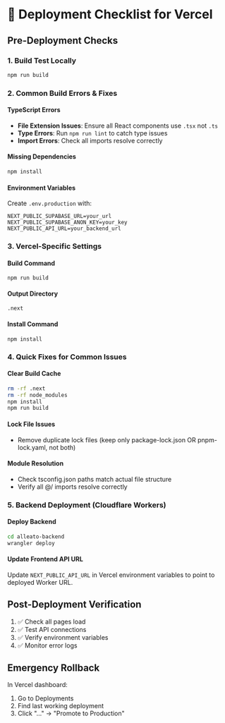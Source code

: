 # 🚀 Deployment Checklist for Vercel

## Pre-Deployment Checks

### 1. Build Test Locally
```bash
npm run build
```

### 2. Common Build Errors & Fixes

#### TypeScript Errors
- **File Extension Issues**: Ensure all React components use `.tsx` not `.ts`
- **Type Errors**: Run `npm run lint` to catch type issues
- **Import Errors**: Check all imports resolve correctly

#### Missing Dependencies
```bash
npm install
```

#### Environment Variables
Create `.env.production` with:
```
NEXT_PUBLIC_SUPABASE_URL=your_url
NEXT_PUBLIC_SUPABASE_ANON_KEY=your_key
NEXT_PUBLIC_API_URL=your_backend_url
```

### 3. Vercel-Specific Settings

#### Build Command
```
npm run build
```

#### Output Directory
```
.next
```

#### Install Command
```
npm install
```

### 4. Quick Fixes for Common Issues

#### Clear Build Cache
```bash
rm -rf .next
rm -rf node_modules
npm install
npm run build
```

#### Lock File Issues
- Remove duplicate lock files (keep only package-lock.json OR pnpm-lock.yaml, not both)

#### Module Resolution
- Check tsconfig.json paths match actual file structure
- Verify all @/ imports resolve correctly

### 5. Backend Deployment (Cloudflare Workers)

#### Deploy Backend
```bash
cd alleato-backend
wrangler deploy
```

#### Update Frontend API URL
Update `NEXT_PUBLIC_API_URL` in Vercel environment variables to point to deployed Worker URL.

## Post-Deployment Verification

1. ✅ Check all pages load
2. ✅ Test API connections
3. ✅ Verify environment variables
4. ✅ Monitor error logs

## Emergency Rollback

In Vercel dashboard:
1. Go to Deployments
2. Find last working deployment
3. Click "..." → "Promote to Production"